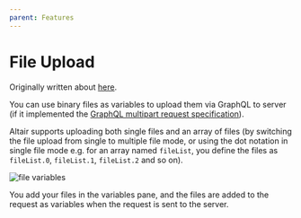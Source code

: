 ```yaml
---
parent: Features
---
```


# File Upload

Originally written about [here](https://www.xkoji.dev/blog/working-with-file-uploads-using-altair-graphql/).

You can use binary files as variables to upload them via GraphQL to server (if it implemented the [GraphQL multipart request specification](https://github.com/jaydenseric/graphql-multipart-request-spec)).

Altair supports uploading both single files and an array of files (by switching the file upload from single to multiple file mode, or using the dot notation in single file mode e.g. for an array named `fileList`, you define the files as `fileList.0`, `fileList.1`, `fileList.2` and so on).

![file variables](https://i.imgur.com/dVqWVoA.png)

You add your files in the variables pane, and the files are added to the request as variables when the request is sent to the server.
